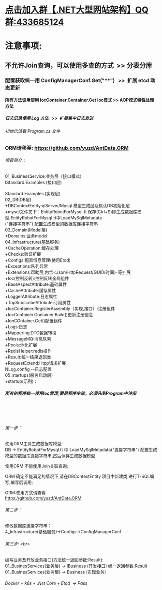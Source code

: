# <p><a href="http://shang.qq.com/wpa/qunwpa?idkey=d1df0014a95f198b397bebba8c2c6b30012fe8aae39dfc58b37637a6a67e439d">点击加入群【.NET大型网站架构】QQ群:433685124</a></p>


# 注意事项:
## 不允许Join查询，可以使用多查的方式  >> 分表分库
### 配置获取统一用 ConfigManagerConf.Get("**")    >>  扩展 etcd 动态更新
#### 所有方法调用使用 IocContainer.Container.Get<??> Ioc模式  >> AOP模式特性处理方法
##### 日志记录使用 Log 方法   >>  扩展集中日志发送 
###### 初始化请看 Program.cs 文件

### ORM请移至: https://github.com/yuzd/AntData.ORM 


###### 项目简介： <br/>
01_BusinessService:业务层（接口模式） <br/> 
IStandard.Examples (接口层) <br/>  
Standard.Examples (实现层)   <br/>
02_DB(DB层) <br/>
+DBContextEntity:qlServer/Mysql 模型生成层及默认DB初始化层  <br/>
+mysql文件夹下：EntityRobotForMysql.tt 保存(Ctrl+S)即生成数据库模型;EntityRobotForMysql.tt中LoadMySqlMetadata <br/> 
("连接字符串") 配置生成模型的数据库连接字符串  <br/>
03_Domain(Model层) <br/>
+Domains:业务model  <br/>
04_Infrastructure(基础服务) <br/> 
+CacheOperation:缓存处理  <br/>
+Checks:验证扩展  <br/>
+Configs:配置信息管理(使用Etcd) <br/>
+Exceptions:队列异常 <br/>
+Extensions:帮助层,内含<Json/HttpRequest/GUID/时间> 等扩展 <br/>
+Ioc(控制反转):控制反转全局组件  <br/>
+BaseAspectAttribute:基础属性  <br/>
+CacheAttribute:缓存属性  <br/>
+LoggerAttribute:日志属性  <br/>
+TopSubscribeAttribute:订阅属性 <br/>
+IocContainer.RegisterAssembly（实现,接口）:注册组件 <br/>
+IocContainer.Container.Build()更新注册信息 <br/>
+IonCOntainer.Get<T>()配置组件 <br/>
+Logs:日志     <br/>
+Mappering:DTO数据转换 <br/>
+MessageMQ:消息队列  <br/>
+Pools:池化扩展   <br/>
+RedisHelper:redis操作  <br/>
+Result:统一结果返回类   <br/>
+RequestExtend:Htpp请求扩展  <br/>
NLog.config --日志配置   <br/>
05_startups(服务启动层)  <br/>
+startup(示列)：  <br/>
##### 所有的程序统一使用Ioc管理,要是程序生效，必须先到Program中注册

<br/><br/><br/>
###### 第一步：<br/> 

使用ORM工具生成数据库模型:  <br/>
     DB -> EntityRobotForMysql.tt 中 LoadMySqlMetadata("连接字符串") 配置生成模型的数据库连接字符串,然后保存生成数据模型 <br/>

使用ORM 不能使用Join关联查询;<br/>

ORM 确定不能满足的情况下,请在DBContextEntity 项目中新建类,进行T-SQL编写,编写后调用;  <br/> 

ORM:使用方式请查看 <br/>
https://github.com/yuzd/AntData.ORM <br/>

    
###### 第二步：<br/>
修改数据库连接字符串：<br/>
    4_Infrastructure(基础服务)->Configs->ConfigManagerConf <br/>

###### 第三步:  \<br>
编写业务及开放业务接口(方法统一返回参数:Result): <br/>
	01_BusinesServices(业务层) -> IBusiness   (开发接口)  统一返回参数:Result   <br/>
	    01_BusinesServices(业务层) -> Business (实现业务) <br/>


###### Docker + k8s + .Net Core + Etcd  -> Pass
